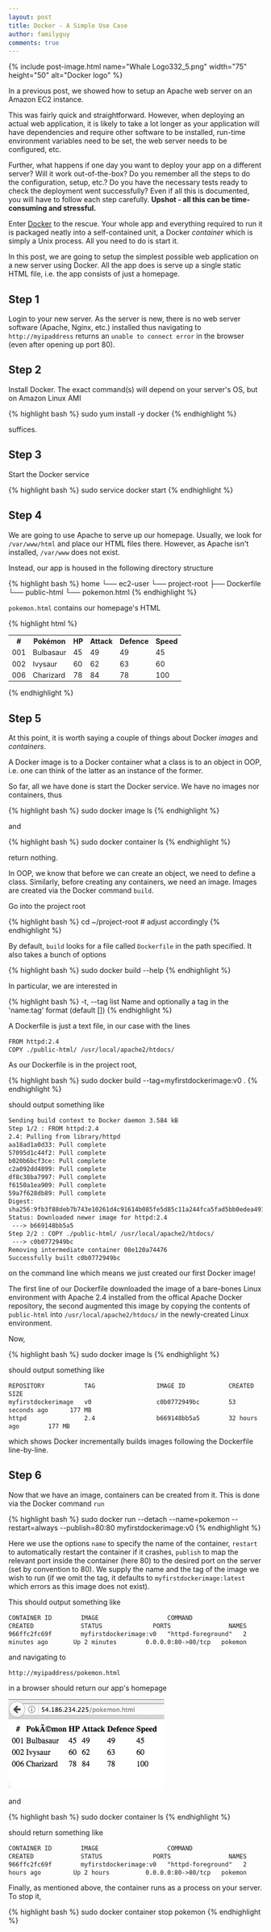 ```yaml
---
layout: post
title: Docker - A Simple Use Case
author: familyguy
comments: true
---
```


{% include post-image.html name="Whale Logo332_5.png" width="75" height="50" alt="Docker logo" %}

In a previous post, we showed how to setup an Apache web server on an Amazon EC2 instance. 

This was fairly quick and straightforward. However, when deploying an actual web application, it is likely to take a lot longer as your application will have dependencies and require other software to be installed, run-time environment variables need to be set, the web server needs to be configured, etc. 

Further, what happens if one day you want to deploy your app on a different server? Will it work out-of-the-box? Do you remember all the steps to do the configuration, setup, etc.? Do you have the necessary tests ready to check the deployment went successfully? Even if all this is documented, you will have to follow each step carefully. **Upshot - all this can be time-consuming and stressful.**

Enter [Docker](https://www.docker.com/) to the rescue. Your whole app and everything required to run it is packaged neatly into a self-contained unit, a Docker *container* which is simply a Unix process. All you need to do is start it.

In this post, we are going to setup the simplest possible web application on a new server using Docker. All the app does is serve up a single static HTML file, i.e. the app consists of just a homepage.

## Step 1

Login to your new server. As the server is new, there is no web server software (Apache, Nginx, etc.) installed thus navigating to `http://myipaddress` returns an `unable to connect error` in the browser (even after opening up port 80).

## Step 2

Install Docker. The exact command(s) will depend on your server's OS, but on Amazon Linux AMI

{% highlight bash %}
sudo yum install -y docker
{% endhighlight %}

suffices.

## Step 3

Start the Docker service

{% highlight bash %}
sudo service docker start
{% endhighlight %}

## Step 4

We are going to use Apache to serve up our homepage. Usually, we look for `/var/www/html` and place our HTML files there. However, as Apache isn't installed, `/var/www` does not exist.

Instead, our app is housed in the following directory structure

{% highlight bash %}
home
└── ec2-user
    └── project-root
        ├── Dockerfile
        └── public-html
            └── pokemon.html
{% endhighlight %}

`pokemon.html` contains our homepage's HTML

{% highlight html %}
<table>
  <tr>
    <th>#</th>
    <th>Pokémon</th>
    <th>HP</th>
    <th>Attack</th>
    <th>Defence</th>
    <th>Speed</th>
  </tr>
  <tr>
    <td>001</td>
    <td>Bulbasaur</td>
    <td>45</td>
    <td>49</td>
    <td>49</td>
    <td>45</td>
  </tr>
  <tr>
    <td>002</td>
    <td>Ivysaur</td>
    <td>60</td>
    <td>62</td>
    <td>63</td>
    <td>60</td>
  </tr>
  <tr>
    <td>006</td>
    <td>Charizard</td>
    <td>78</td>
    <td>84</td>
    <td>78</td>
    <td>100</td>
  </tr>
</table>
{% endhighlight %}

## Step 5

At this point, it is worth saying a couple of things about Docker *images* and *containers*. 

A Docker image is to a Docker container what a class is to an object in OOP, i.e. one can think of the latter as an instance of the former.

So far, all we have done is start the Docker service. We have no images nor containers, thus

{% highlight bash %}
sudo docker image ls
{% endhighlight %}

and

{% highlight bash %}
sudo docker container ls
{% endhighlight %}

return nothing.

In OOP, we know that before we can create an object, we need to define a class. Similarly, before creating any containers, we need an image. Images are created via the Docker command `build`.

Go into the project root

{% highlight bash %}
cd ~/project-root  # adjust accordingly
{% endhighlight %}

By default, `build` looks for a file called `Dockerfile` in the path specified. It also takes a bunch of options

{% highlight bash %}
sudo docker build --help
{% endhighlight %}

In particular, we are interested in

{% highlight bash %}
-t, --tag list Name and optionally a tag in the 'name:tag' format (default [])
{% endhighlight %}

A Dockerfile is just a text file, in our case with the lines

```
FROM httpd:2.4
COPY ./public-html/ /usr/local/apache2/htdocs/
```

As our Dockerfile is in the project root,

{% highlight bash %}
sudo docker build --tag=myfirstdockerimage:v0 .
{% endhighlight %}

should output something like 

```
Sending build context to Docker daemon 3.584 kB
Step 1/2 : FROM httpd:2.4
2.4: Pulling from library/httpd
aa18ad1a0d33: Pull complete
57095d1c44f2: Pull complete
b020b6bcf3ce: Pull complete
c2a092dd4899: Pull complete
df8c38ba7997: Pull complete
f6150a1ea909: Pull complete
59a7f628db89: Pull complete
Digest: sha256:9fb3f88deb7b743e10261d4c91614b085fe5d85c11a244fca5fad5bb0edea491
Status: Downloaded newer image for httpd:2.4
 ---> b669148bb5a5
Step 2/2 : COPY ./public-html/ /usr/local/apache2/htdocs/
 ---> c0b0772949bc
Removing intermediate container 08e120a74476
Successfully built c0b0772949bc
```

on the command line which means we just created our first Docker image! 

The first line of our Dockerfile downloaded the image of a bare-bones Linux environment with Apache 2.4 installed from the offical Apache Docker repository, the second augmented this image by copying the contents of `public-html` into `/usr/local/apache2/htdocs/` in the newly-created Linux environment.

Now, 

{% highlight bash %}
sudo docker image ls
{% endhighlight %}

should output something like

```
REPOSITORY           TAG                 IMAGE ID            CREATED             SIZE
myfirstdockerimage   v0                  c0b0772949bc        53 seconds ago      177 MB
httpd                2.4                 b669148bb5a5        32 hours ago        177 MB
```

which shows Docker incrementally builds images following the Dockerfile line-by-line.

## Step 6

Now that we have an image, containers can be created from it. This is done via the Docker command `run`

{% highlight bash %}
sudo docker run --detach --name=pokemon --restart=always --publish=80:80 myfirstdockerimage:v0
{% endhighlight %}

Here we use the options `name` to specify the name of the container, `restart` to automatically restart the container if it crashes, `publish` to map the relevant port inside the container (here 80) to the desired port on the server (set by convention to 80). We supply the name and the tag of the image we wish to run (if we omit the tag, it defaults to `myfirstdockerimage:latest` which errors as this image does not exist).

This should output something like

```
CONTAINER ID        IMAGE                   COMMAND              CREATED             STATUS              PORTS                NAMES
966ffc2fc69f        myfirstdockerimage:v0   "httpd-foreground"   2 minutes ago       Up 2 minutes        0.0.0.0:80->80/tcp   pokemon
```

and navigating to

```
http://myipaddress/pokemon.html
```

in a browser should return our app's homepage

<div><img src=
"/assets/images/posts/2017-09-09-docker-a-simple-use-case/Screen Shot 2017-09-09 at 18.18.19.png"></div>

and 

{% highlight bash %}
sudo docker container ls
{% endhighlight %}

should return something like

```
CONTAINER ID        IMAGE                   COMMAND              CREATED             STATUS              PORTS                NAMES
966ffc2fc69f        myfirstdockerimage:v0   "httpd-foreground"   2 hours ago         Up 2 hours          0.0.0.0:80->80/tcp   pokemon
```

Finally, as mentioned above, the container runs as a process on your server. To stop it,

{% highlight bash %}
sudo docker container stop pokemon
{% endhighlight %}
